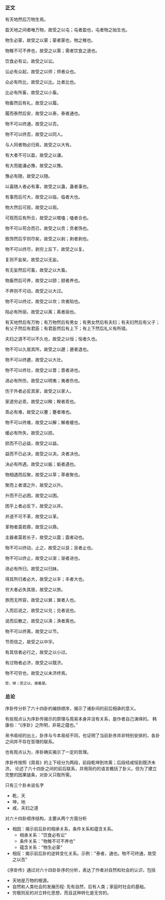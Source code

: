 ### 正文

有天地然后万物生焉。

盈天地之间者唯万物，故受之以屯；屯者盈也，屯者物之始生也。

物生必蒙，故受之以蒙；蒙者蒙也，物之稚也。

物稚不可不养也，故受之以需；需者饮食之道也。

饮食必有讼，故受之以讼。

讼必有众起，故受之以师；师者众也。

众必有所比，故受之以比。比者比也。

比必有所畜，故受之以小畜。

物畜然后有礼，故受之以履。

履而泰然后安，故受之以泰，泰者通也。

物不可以终通，故受之以否。

物不可以终否，故受之以同人。

与人同者物必归焉，故受之以大有。

有大者不可以盈，故受之以谦。

有大而能谦必豫，故受之以豫。

豫必有随，故受之以随。

以喜随人者必有事，故受之以蛊，蛊者事也。

有事而后可大，故受之以临，临者大也。

物大然后可观，故受之以观。

可观而后有所合，故受之以噬嗑；嗑者合也。

物不可以苟合而已，故受之以贲；贲者饰也。

致饰然后亨则尽矣，故受之以剥；剥者剥也。

物不可以终尽，剥穷上反下，故受之以复。

复则不妄矣，故受之以无妄。

有无妄然后可畜，故受之以大畜。

物畜然后可养，故受之以颐；颐者养也。

不养则不可动，故受之以大过。

物不可以终过，故受之以坎；坎者陷也。

陷必有所丽，故受之以离；离者丽也。


有天地然后有万物；有万物然后有男女；有男女然后有夫妇；有夫妇然后有父子；有父子然后有君臣；有君臣然后有上下；有上下然后礼义有所错。

夫妇之道不可以不久也，故受之以恒；恒者久也。

物不可以久居其所，故受之以遯；遯者退也。

物不可以终遯，故受之以大壮。

物不可以终壮，故受之以晋；晋者进也。

进必有所伤，故受之以明夷；夷者伤也。

伤于外者必反其家，故受之以家人。

家道穷必乖，故受之以睽；睽者乖也。

乖必有难，故受之以蹇；蹇者难也。

物不可以终难，故受之以解；解者缓也。

缓必有所失，故受之以损。

损而不已必益，故受之以益。

益而不已必决，故受之以夬。夬者决也。

决必有所遇，故受之以姤；姤者遇也。

物相遇而后聚，故受之以萃；萃者聚也。

聚而上者谓之升，故受之以升。

升而不已必困，故受之以困。

困乎上者必反下，故受之以井。

井道不可不革，故受之以革。

革物者莫若鼎，故受之以鼎。

主器者莫若长子，故受之以震；震者动也。

物不可以终动，止之，故受之以艮；艮者止也。

物不可以终止，故受之以渐；渐者进也。

进必有所归，故受之以归妹。

得其所归者必大，故受之以丰；丰者大也。

穷大者必失其居，故受之以旅。

旅而无所容，故受之以巽；巽者入也。

入而后说之，故受之以兑；兑者说也。

说而后散之，故受之以涣；涣者离也。

物不可以终离，故受之以节。

节而信之，故受之以中孚。

有其信者必行之，故受之以小过。

有过物者必济，故受之以既济。

物不可穷也，故受之以未济终焉。


```
受，继；受之以，接着是。
```

### 总论

序卦传分析了六十四卦的编排顺序，揭示了诸卦间的前后相承的意义。

有些观点认为序卦传揭示的原理与周易本身并没有关系，是作者自己演绎的。
韩康伯：“《序卦》之所明，非易之蕴也。”

帛书易经的出土，卦序与今本易经不同，也证明了当前卦序并非特别安排的，各卦之间并不存在哲理的联系。

也有观点认为，序卦确实揭示了一定的哲理。

序卦传按照《周易》的上下经分为两段，前段乾坤到坎离；后段经咸恒到既济未济。
论述了六十四卦之间的前后联系，并用简约的语言概括了卦义。但为了建立完整的因果链条，对卦义只取所需。

只有三个卦未说名字
+ 乾，天
+ 坤，地
+ 咸，夫妇之道


对六十四卦顺序结构，主要从两个方面分析
+ 相因：揭示前后卦的相承关系，条件关系和蕴含关系。
  - 相承关系："饮食必有讼"
  - 条件关系："物稚不可不养也"
  - 蕴含关系："物生必蒙"
+ 相反：揭示前后卦的逆转变化关系。示例："泰者，通也。物不可终通，故受之以否"

《序卦传》通过对六十四卦卦序的分析，表达了作者对自然和社会的认识，包括
+ 天地是万物的根源。
+ 自然和人类社会的发展历程: 先有自然，后有人类；家庭时社会的基础。
+ 穷极则反的对立转化思想，而且这种转化是无穷的。
